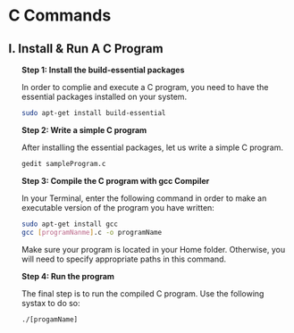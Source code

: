 # C Commands

## I. Install & Run A C Program

<ul style="list-style-type:none;">
<li><b>Step 1: Install the build-essential packages</b></li>

In order to complie and execute a C program, you need to have the essential packages installed on your system.
```sh
sudo apt-get install build-essential
```

<li><b>Step 2: Write a simple C program </b></li>

After installing the essential packages, let us write a simple C program.
```sh
gedit sampleProgram.c
```

<li><b>Step 3: Compile the C program with gcc Compiler</b></li>

In your Terminal, enter the following command in order to make an executable version of the program you have written:
```sh
sudo apt-get install gcc
gcc [programNanme].c -o programName
```
Make sure your program is located in your Home folder. Otherwise, you will need to specify appropriate paths in this command.


<li><b>Step 4: Run the program</b></li>

The final step is to run the compiled C program. Use the following systax to do so:
```sh
./[progamName]
```

</ul>
